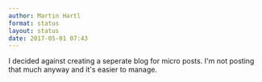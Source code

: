 ```yaml
---
author: Martin Hartl
format: status
layout: status
date: 2017-05-01 07:43
---
```

I decided against creating a seperate blog for micro posts. I'm not posting that much anyway and it's easier to manage.
